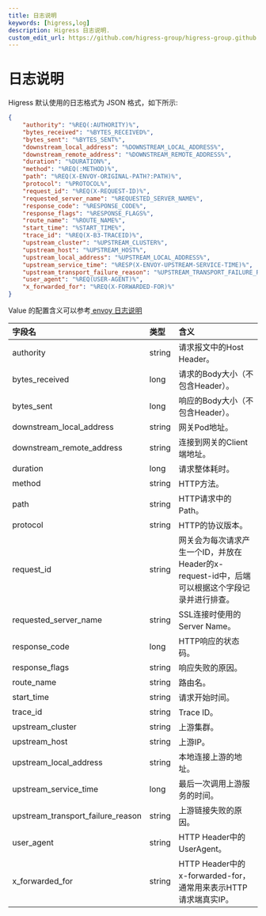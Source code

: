 ```yaml
---
title: 日志说明
keywords: [higress,log]
description: Higress 日志说明.
custom_edit_url: https://github.com/higress-group/higress-group.github.io/blob/master/i18n/zh-cn/docusaurus-plugin-content-docs/current/ops/log.md
---
```


# 日志说明

Higress 默认使用的日志格式为 JSON 格式，如下所示:

```json
{
	"authority": "%REQ(:AUTHORITY)%",
	"bytes_received": "%BYTES_RECEIVED%",
	"bytes_sent": "%BYTES_SENT%",
	"downstream_local_address": "%DOWNSTREAM_LOCAL_ADDRESS%",
	"downstream_remote_address": "%DOWNSTREAM_REMOTE_ADDRESS%",
	"duration": "%DURATION%",
	"method": "%REQ(:METHOD)%",
	"path": "%REQ(X-ENVOY-ORIGINAL-PATH?:PATH)%",
	"protocol": "%PROTOCOL%",
	"request_id": "%REQ(X-REQUEST-ID)%",
	"requested_server_name": "%REQUESTED_SERVER_NAME%",
	"response_code": "%RESPONSE_CODE%",
	"response_flags": "%RESPONSE_FLAGS%",
	"route_name": "%ROUTE_NAME%",
	"start_time": "%START_TIME%",
	"trace_id": "%REQ(X-B3-TRACEID)%",
	"upstream_cluster": "%UPSTREAM_CLUSTER%",
	"upstream_host": "%UPSTREAM_HOST%",
	"upstream_local_address": "%UPSTREAM_LOCAL_ADDRESS%",
	"upstream_service_time": "%RESP(X-ENVOY-UPSTREAM-SERVICE-TIME)%",
	"upstream_transport_failure_reason": "%UPSTREAM_TRANSPORT_FAILURE_REASON%",
	"user_agent": "%REQ(USER-AGENT)%",
	"x_forwarded_for": "%REQ(X-FORWARDED-FOR)%"
}
```

Value 的配置含义可以参考[ envoy 日志说明](https://www.envoyproxy.io/docs/envoy/latest/configuration/observability/access_log/usage#config-access-log)

| 字段名 | 类型 | 含义 |
| :------ | :---- | :---- |
| authority | string |	请求报文中的Host Header。|
| bytes_received |	long |	请求的Body大小（不包含Header）。|
| bytes_sent |	long |	响应的Body大小（不包含Header）。|
| downstream_local_address |	string |	网关Pod地址。|
| downstream_remote_address	| string |	连接到网关的Client端地址。|
| duration |	long |	请求整体耗时。|
| method |	string |	HTTP方法。|
| path |	string |	HTTP请求中的Path。|
| protocol |	string |	HTTP的协议版本。|
| request_id |	string |	网关会为每次请求产生一个ID，并放在Header的x-request-id中，后端可以根据这个字段记录并进行排查。|
| requested_server_name |	string |	SSL连接时使用的Server Name。|
| response_code |	long |	HTTP响应的状态码。|
| response_flags |	string |	响应失败的原因。|
| route_name |	string |	路由名。|
| start_time |	string |	请求开始时间。|
| trace_id |	string |	Trace ID。|
| upstream_cluster |	string |	上游集群。|
| upstream_host |	string |	上游IP。|
| upstream_local_address |	string |	本地连接上游的地址。|
| upstream_service_time |	long |	最后一次调用上游服务的时间。|
| upstream_transport_failure_reason |	string |	上游链接失败的原因。|
| user_agent |	string |	HTTP Header中的UserAgent。|
| x_forwarded_for |	string |	HTTP Header中的x-forwarded-for，通常用来表示HTTP请求端真实IP。|
